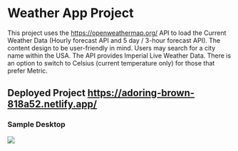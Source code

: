 # Weather App Project
This project uses the https://openweathermap.org/ API to load the Current Weather Data (Hourly forecast API and 5 day / 3-hour forecast API). The content design to be user-friendly in mind. Users may search for a city name within the USA. The API provides Imperial Live Weather Data. There is an option to switch to Celsius (current temperature only) for those that prefer Metric.

## Deployed Project https://adoring-brown-818a52.netlify.app/

### Sample Desktop
<img src="https://user-images.githubusercontent.com/73076448/113059897-fd354b80-917d-11eb-9062-f800faa3fdad.png">
